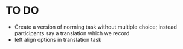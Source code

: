 TO DO
=====

- Create a version of norming task without multiple choice; instead participants say a translation which we record
- left align options in translation task
